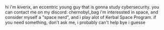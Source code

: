 hi
i'm kiverix, an eccentric young guy that is gonna study cybersecurity.
you can contact me on my discord: chernobyl_bag
i'm interessted in space, and consider myself a "space nerd", and i play alot of Kerbal Space Program.
if you need something, don't ask me, i probably can't help
bye i guesse

<!---
Kiverix/Kiverix is a ✨ special ✨ repository because its `README.md` (this file) appears on your GitHub profile.
You can click the Preview link to take a look at your changes.
--->
